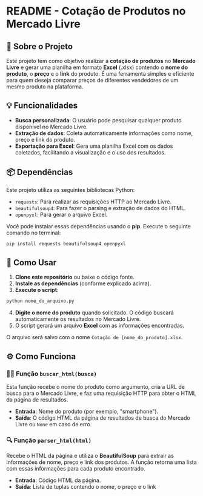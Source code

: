 # README - Cotação de Produtos no Mercado Livre

## 🚀 Sobre o Projeto

Este projeto tem como objetivo realizar a **cotação de produtos** no **Mercado Livre** e gerar uma planilha em formato **Excel** (.xlsx) contendo o **nome do produto**, o **preço** e o **link** do produto. É uma ferramenta simples e eficiente para quem deseja comparar preços de diferentes vendedores de um mesmo produto na plataforma.

## 💡 Funcionalidades

- **Busca personalizada**: O usuário pode pesquisar qualquer produto disponível no Mercado Livre.
- **Extração de dados**: Coleta automaticamente informações como nome, preço e link do produto.
- **Exportação para Excel**: Gera uma planilha Excel com os dados coletados, facilitando a visualização e o uso dos resultados.

## 📦 Dependências

Este projeto utiliza as seguintes bibliotecas Python:

- `requests`: Para realizar as requisições HTTP ao Mercado Livre.
- `beautifulsoup4`: Para fazer o parsing e extração de dados do HTML.
- `openpyxl`: Para gerar o arquivo Excel.

Você pode instalar essas dependências usando o **pip**. Execute o seguinte comando no terminal:

```bash
pip install requests beautifulsoup4 openpyxl
```

## 📝 Como Usar

1. **Clone este repositório** ou baixe o código fonte.
2. **Instale as dependências** (conforme explicado acima).
3. **Execute o script**:

```bash
python nome_do_arquivo.py
```

4. **Digite o nome do produto** quando solicitado. O código buscará automaticamente os resultados no Mercado Livre.
5. O script gerará um arquivo **Excel** com as informações encontradas.

O arquivo será salvo com o nome `Cotação de [nome_do_produto].xlsx`.

## ⚙️ Como Funciona

### 🧑‍💻 Função `buscar_html(busca)`

Esta função recebe o nome do produto como argumento, cria a URL de busca para o Mercado Livre, e faz uma requisição HTTP para obter o HTML da página de resultados.

- **Entrada**: Nome do produto (por exemplo, "smartphone").
- **Saída**: O código HTML da página de resultados de busca do Mercado Livre ou `None` em caso de erro.

### 🔍 Função `parser_html(html)`

Recebe o HTML da página e utiliza o **BeautifulSoup** para extrair as informações de nome, preço e link dos produtos. A função retorna uma lista com essas informações para cada produto encontrado.

- **Entrada**: Código HTML da página.
- **Saída**: Lista de tuplas contendo o nome, o preço e o link